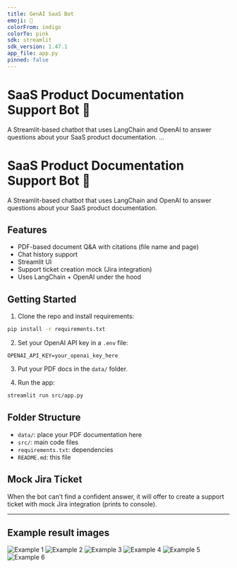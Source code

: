 ```yaml
---
title: GenAI SaaS Bot
emoji: 🚀
colorFrom: indigo
colorTo: pink
sdk: streamlit
sdk_version: 1.47.1
app_file: app.py
pinned: false
---
```


# SaaS Product Documentation Support Bot 🤖

A Streamlit-based chatbot that uses LangChain and OpenAI to answer questions about your SaaS product documentation.
...


# SaaS Product Documentation Support Bot 🤖

A Streamlit-based chatbot that uses LangChain and OpenAI to answer questions about your SaaS product documentation.

## Features

- PDF-based document Q&A with citations (file name and page)
- Chat history support
- Streamlit UI
- Support ticket creation mock (Jira integration)
- Uses LangChain + OpenAI under the hood

## Getting Started

1. Clone the repo and install requirements:

```bash
pip install -r requirements.txt
```

2. Set your OpenAI API key in a `.env` file:

```env
OPENAI_API_KEY=your_openai_key_here
```

3. Put your PDF docs in the `data/` folder.

4. Run the app:

```bash
streamlit run src/app.py
```

## Folder Structure

- `data/`: place your PDF documentation here
- `src/`: main code files
- `requirements.txt`: dependencies
- `README.md`: this file

## Mock Jira Ticket

When the bot can't find a confident answer, it will offer to create a support ticket with mock Jira integration (prints to console).

---

## Example result images
![Example 1](Screenshot%202025-07-30%20at%2000.20.56.png)
![Example 2](Screenshot%202025-07-30%20at%2000.26.48.png)
![Example 3](Screenshot%202025-07-30%20at%2000.28.11.png)
![Example 4](Screenshot%202025-07-30%20at%2000.30.53.png)
![Example 5](Screenshot%202025-07-30%20at%2000.34.54.png)
![Example 6](Screenshot%202025-07-30%20at%2000.34.57.png)